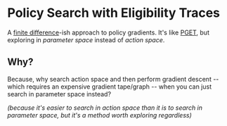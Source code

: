 # Policy Search with Eligibility Traces
A [finite difference](http://www.scholarpedia.org/article/Policy_gradient_methods#Finite-difference_Methods)-ish approach to policy gradients.
It's like [PGET](https://github.com/tehzevo/pget), but exploring in *parameter space* instead of *action space*.

## Why?
Because, why search action space and then perform gradient descent -- which requires an expensive gradient tape/graph -- when you can just search in parameter space instead?

*(because it's easier to search in action space than it is to search in parameter space, but it's a method worth exploring regardless)*
